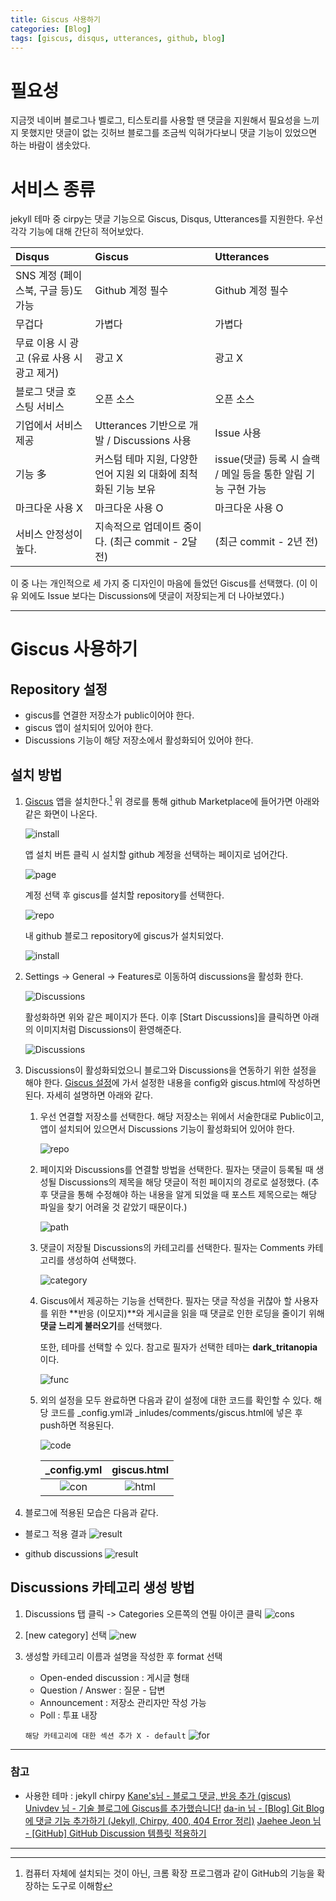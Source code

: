 ```yaml
---
title: Giscus 사용하기
categories: [Blog]
tags: [giscus, disqus, utterances, github, blog]
---
```


#  필요성
지금껏 네이버 블로그나 벨로그, 티스토리를 사용할 땐 댓글을 지원해서 필요성을 느끼지 못했지만 댓글이 없는 깃허브 블로그를 조금씩 익혀가다보니 댓글 기능이 있었으면 하는 바람이 샘솟았다.

# 서비스 종류
jekyll 테마 중 cirpy는 댓글 기능으로 Giscus, Disqus, Utterances를 지원한다.
우선 각각 기능에 대해 간단히 적어보았다.



| Disqus                      | Giscus          | Utterances |
| :--------------------------- | :--------------- | :--------- |
| SNS 계정 (페이스북, 구글 등)도 가능      | Github 계정 필수     | Github 계정 필수 |
| 무겁다               | 가볍다   |      가볍다  |
| 무료 이용 시 광고 (유료 사용 시 광고 제거) | 광고 X |   광고 X |
| 블로그 댓글 호스팅 서비스 | 오픈 소스 | 오픈 소스  |
|  기업에서 서비스 제공  | Utterances 기반으로 개발 / Discussions 사용 | Issue 사용 |
| 기능 多 | 커스텀 테마 지원, 다양한 언어 지원 외 대화에 최척화된 기능 보유 | issue(댓글) 등록 시 슬랙 / 메일 등을 통한 알림 기능 구현 가능 |
| 마크다운 사용 X | 마크다운 사용 O | 마크다운 사용 O |
| 서비스 안정성이 높다. | 지속적으로 업데이트 중이다. (최근 commit - 2달 전) | (최근 commit - 2년 전) |




이 중 나는 개인적으로 세 가지 중 디자인이 마음에 들었던 Giscus를 선택했다.
(이 이유 외에도 Issue 보다는 Discussions에 댓글이 저장되는게 더 나아보였다.)




---

# Giscus 사용하기

## Repository 설정

- giscus를 연결한 저장소가 public이어야 한다.
- giscus 앱이 설치되어 있어야 한다.
- Discussions 기능이 해당 저장소에서 활성화되어 있어야 한다.



## 설치 방법

1. [Giscus](https://github.com/apps/giscus) 앱을 설치한다.[^foot]
    위 경로를 통해 github Marketplace에 들어가면 아래와 같은 화면이 나온다.

    ![install](/assets/img/post_img/comment/giscus_install.png)

    앱 설치 버튼 클릭 시 설치할 github 계정을 선택하는 페이지로 넘어간다.

    ![page](/assets/img/post_img/comment/acound_check.png)

    계정 선택 후 giscus를 설치할 repository를 선택한다.

    ![repo](/assets/img/post_img/comment/repo_check.png)

    내 github 블로그 repository에 giscus가 설치되었다.

    ![install](/assets/img/post_img/comment/install_check.png)



2. Settings -> General -> Features로 이동하여 discussions을 활성화 한다.

    ![Discussions](/assets/img/post_img/comment/start_discussion.png)

    활성화하면 위와 같은 페이지가 뜬다. 이후 [Start Discussions]을 클릭하면 아래의 이미지처럼 Discussions이 환영해준다.

    ![Discussions](/assets/img/post_img/comment/welcom_discussion.png)


3. Discussions이 활성화되었으니 블로그와 Discussions을 연동하기 위한 설정을 해야 한다. [Giscus 설정](https://giscus.app/ko)에 가서 설정한 내용을 config와 giscus.html에 작성하면 된다.
    자세히 설명하면 아래와 같다.
    1. 우선 연결할 저장소를 선택한다. 해당 저장소는 위에서 서술한대로 Public이고, 앱이 설치되어 있으면서 Discussions 기능이 활성화되어 있어야 한다.

        ![repo](/assets/img/post_img/comment/giscus_repo.png)

    2. 페이지와 Discussions를 연결할 방법을 선택한다. 필자는 댓글이 등록될 때 생성될 Discussions의 제목을 해당 댓글이 적힌 페이지의 경로로 설정했다.
        (추후 댓글을 통해 수정해야 하는 내용을 알게 되었을 때 포스트 제목으로는 해당 파일을 찾기 어려울 것 같았기 때문이다.)

        ![path](/assets/img/post_img/comment/giscus_path.png)

    3. 댓글이 저장될 Discussions의 카테고리를 선택한다. 필자는 Comments 카테고리를 생성하여 선택했다.

        ![category](/assets/img/post_img/comment/giscus_category.png)

    4. Giscus에서 제공하는 기능을 선택한다.
        필자는 댓글 작성을 귀찮아 할 사용자를 위한 **반응 (이모지)**와 게시글을 읽을 때 댓글로 인한 로딩을 줄이기 위해 **댓글 느리게 불러오기**를 선택했다.

        또한, 테마를 선택할 수 있다. 참고로 필자가 선택한 테마는 **dark_tritanopia** 이다.

        ![func](/assets/img/post_img/comment/giscus_func.png)

    5. 외의 설정을 모두 완료하면 다음과 같이 설정에 대한 코드를 확인할 수 있다. 해당 코드를 _config.yml과 _inludes/comments/giscus.html에 넣은 후 push하면 적용된다.

        ![code](/assets/img/post_img/comment/giscus_code.png)

        | _config.yml | giscus.html |
        | :---------: | :---------: |
        |![con](/assets/img/post_img/comment/giscus_code_input.png) | ![html](/assets/img/post_img/comment/giscus_code_html.png) |



4. 블로그에 적용된 모습은 다음과 같다.

- 블로그 적용 결과
![result](/assets/img/post_img/comment/blog_result.png)

- github discussions
![result](/assets/img/post_img/comment/github_result.png)


## Discussions 카테고리 생성 방법

1. Discussions 탭 클릭 -> Categories 오른쪽의 연필 아이콘 클릭
    ![cons](/assets/img/post_img/comment/co1.png)

2. [new category] 선택
    ![new](/assets/img/post_img/comment/co2.png)

3. 생성할 카테고리 이름과 설명을 작성한 후 format 선택
    - Open-ended discussion : 게시글 형태
    - Question / Answer : 질문 - 답변
    - Announcement : 저장소 관리자만 작성 가능
    - Poll : 투표 내장

    `해당 카테고리에 대한 섹션 추가 X - default`
    ![for](/assets/img/post_img/comment/co3.png)




---


### 참고
- 사용한 테마 : jekyll chirpy
[Kane's님 - 블로그 댓글, 반응 추가 (giscus)](https://devshjeon.github.io/78)
[Univdev 님 - 기술 블로그에 Giscus를 추가했습니다!](https://univdev.page/posts/add-giscus/)
[da-in 님 - [Blog] Git Blog에 댓글 기능 추가하기 (Jekyll, Chirpy, 400, 404 Error 정리)](https://da-in.github.io/posts/Blog-Comments/)
[Jaehee Jeon 님 - [GitHub] GitHub Discussion 템플릿 적용하기](https://jaehee329.tistory.com/39)



---
[^foot]: 컴퓨터 자체에 설치되는 것이 아닌, 크롬 확장 프로그램과 같이 GitHub의 기능을 확장하는 도구로 이해함